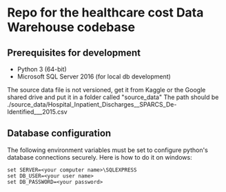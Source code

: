 # Repo for the healthcare cost Data Warehouse codebase

## Prerequisites for development ##

* Python 3 (64-bit)
* Microsoft SQL Server 2016 (for local db development)

The source data file is not versioned, get it from Kaggle or the Google shared drive and put it in a folder called "source_data"
The path should be ./source_data/Hospital_Inpatient_Discharges__SPARCS_De-Identified___2015.csv

## Database configuration ##

The following environment variables must be set to configure python's database connections securely. Here is how to do it on windows:

```console
set SERVER=<your computer name>\SQLEXPRESS
set DB_USER=<your user name>
set DB_PASSWORD=<your password>
```
